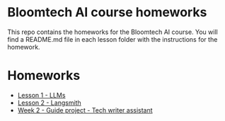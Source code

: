 # Bloomtech AI course homeworks

This repo contains the homeworks for the Bloomtech AI course. You will find a README.md file in each lesson folder with the instructions for the homework.

# Homeworks

- [Lesson 1 - LLMs](./lesson-1-llms)
- [Lesson 2 - Langsmith](./lesson-2-langsmith)
- [Week 2 - Guide project - Tech writer assistant](./week2-rag-tech-writer-assistant)
